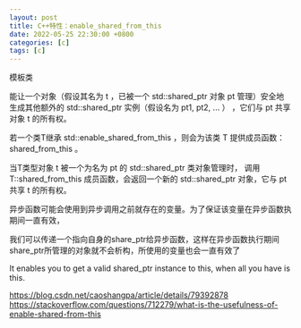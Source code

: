 ```yaml
---
layout: post
title: C++特性：enable_shared_from_this
date: 2022-05-25 22:30:00 +0800
categories: [c]
tags: [c]
---
```



模板类

能让一个对象（假设其名为 t ，已被一个 std::shared_ptr 对象 pt 管理）安全地生成其他额外的 std::shared_ptr 实例（假设名为 pt1, pt2, ... ） ，它们与 pt 共享对象 t 的所有权。

若一个类T继承 std::enable_shared_from_this<T> ，则会为该类 T 提供成员函数： shared_from_this 。

当T类型对象 t 被一个为名为 pt 的 std::shared_ptr<T> 类对象管理时，
调用 T::shared_from_this 成员函数，会返回一个新的 std::shared_ptr<T> 对象，它与 pt 共享 t 的所有权。

异步函数可能会使用到异步调用之前就存在的变量。为了保证该变量在异步函数执期间一直有效，

我们可以传递一个指向自身的share_ptr给异步函数，这样在异步函数执行期间share_ptr所管理的对象就不会析构，所使用的变量也会一直有效了


It enables you to get a valid shared_ptr instance to this, when all you have is this. 

https://blog.csdn.net/caoshangpa/article/details/79392878
https://stackoverflow.com/questions/712279/what-is-the-usefulness-of-enable-shared-from-this